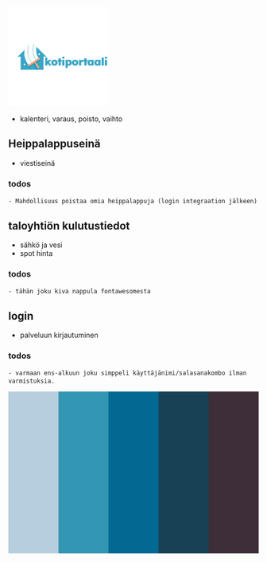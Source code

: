 ![Screenshot](/assets/logo.png)


- kalenteri, varaus, poisto, vaihto

## Heippalappuseinä
- viestiseinä
### todos
    - Mahdollisuus poistaa omia heippalappuja (login integraation jälkeen)

## taloyhtiön kulutustiedot
- sähkö ja vesi
- spot hinta
### todos
    - tähän joku kiva nappula fontawesomesta

## login
- palveluun kirjautuminen
### todos
    - varmaan ens-alkuun joku simppeli käyttäjänimi/salasanakombo ilman varmistuksia.



![Screenshot](assets/varikartta.jpg)
